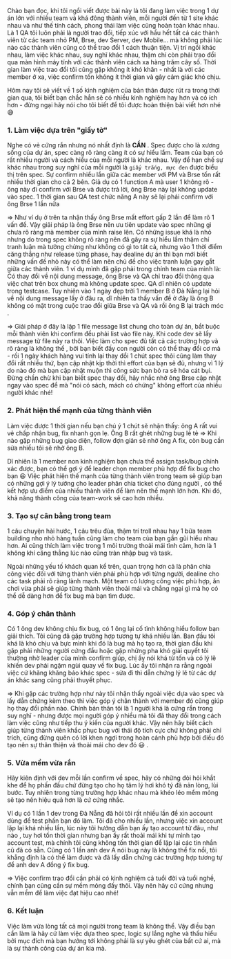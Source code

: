 Chào bạn đọc, khi tôi ngồi viết được bài này là tôi đang làm việc trong 1 dự án lớn với nhiều team và khá đông thành viên, mỗi người đến từ 1 site khác nhau và như thế tính cách, phong thái làm việc cũng hoàn toàn khác nhau. Là 1 QA tôi luôn phải là người trao đổi, tiếp xúc với hầu hết tất cả các thành viên từ các team nhỏ PM, Brse, dev Server, dev Mobile... mà không phải lúc nào các thành viên cũng có thể trao đổi 1 cách thuận tiện. Vị trí ngồi khác nhau, làm việc khác nhau, suy nghĩ khác nhau, thậm chí còn phải trao đổi qua màn hình máy tính với các thành viên cách xa hàng trăm cây số. Thời gian làm việc trao đổi tôi cũng gặp không ít khó khăn - nhất là với các member ở xa, việc confirm tốn không ít thời gian và gây cảm giác khó chịu. 

Hôm nay tôi sẽ viết về 1 số kinh nghiệm của bản thân được rút ra trong thời gian qua, tôi biết bạn chắc hẳn sẽ có nhiều kinh nghiệm hay hơn và có ích hơn - đừng ngại hãy nói cho tôi biết để tôi được hoàn thiện bài viết hơn nhé :sweat_smile:
### 1. Làm việc dựa trên "giấy tờ" 
Nghe có vẻ cứng rắn nhưng nó nhất định là **CẦN** . Spec được cho là xương sống của dự án, spec càng rõ ràng càng ít có sự hiểu lầm. Team của bạn có rất nhiều người và cách hiểu của mỗi người là khác nhau.
Vậy để hạn chế sự khác nhau trong suy nghĩ của mỗi người là `giấy trắng, mực đen` được biểu thị trên spec. Sự confirm nhiều lần giữa các member với PM và Brse tốn rất nhiều thời gian cho cả 2 bên. Giả dụ có 1 function A mà user 1 không rõ - ông này đi confirm với Brse và được trả lời, ông Brse này lại không update vào spec. 1 thời gian sau QA test chức năng A này sẽ lại phải confirm với ông Brse 1 lần nữa 

=> Như ví dụ ở trên ta nhận thấy ông Brse mất effort gấp 2 lần để làm rõ 1 vấn đề. Vậy giải pháp là ông Brse nên ưu tiên update vào spec những gì chưa rõ ràng mà member của mình raise lên. 
Có những issue khá là nhỏ nhưng do trong spec không rõ ràng nên đã gây ra sự hiểu lầm thậm chí tranh luận mà tưởng chừng như không có gì to tát cả, nhưng vào 1 thời điểm căng thẳng như release từng phase, hay dealine dự án thì bạn mới biết những vấn đề nhỏ này có thể làm nên chủ đề cho việc tranh luận gay gắt giữa các thành viên.
1 ví dụ mình đã gặp phải trong chính team của mình là: Có thay đổi về nội dung message, ông Brse và QA chỉ trao đổi thông qua việc chat trên box chung mà không update spec. QA dĩ nhiên có update trong testcase. Tuy nhiên vào 1 ngày đẹp trời 1 member B ở Đà Nẵng lại hỏi về nội dung message lấy ở đâu ra, dĩ nhiên ta thấy vấn đề ở đây là ông B không có mặt trong cuộc trao đổi giữa Brse và QA và rồi ông B lại trách móc .

=> Giải pháp ở đây là lập 1 file message list chung cho toàn dự án, bắt buộc mỗi thành viên khi confirm đều phải list vào file này. Khi code dev sẽ lấy message từ file này ra thôi.
Việc làm cho spec đủ tất cả các trường hợp và rõ ràng là không thể , bởi bạn biết đấy con người còn có thể thay đổi cơ mà - rồi 1 ngày khách hàng vui tính lại thay đổi 1 chút spec thôi cũng làm thay đổi rất nhiều thứ, bạn cập nhật kịp thời thì effort của bạn sẽ đủ, nhưng vì 1 lý do nào đó mà bạn cập nhật muộn thì công sức bạn bỏ ra sẽ hóa cát bụi.
Đừng chần chừ khi bạn biết spec thay đổi, hãy nhắc nhở ông Brse cập nhật ngay vào spec để mà "nói có sách, mách có chứng" không effort của nhiều người khác nhé! 
### 2. Phát hiện thế mạnh của từng thành viên 
Làm việc được 1 thời gian nếu bạn chú ý 1 chút sẽ nhận thấy: ông A rất vui vẻ chấp nhận bug, fix nhanh gọn lẹ. Ông B rất ghét những bug lẻ tẻ => Khi nào gặp những bug giao diện, follow đợn giản sẽ nhờ ông A fix, còn bug cần sửa nhiều tôi sẽ nhờ ông B. 

Dĩ nhiên là 1 member non kinh nghiệm bạn chưa thể assign task/bug chính xác được, bạn có thể gợi ý để leader chọn member phù hợp để fix bug cho bạn  :satisfied: 
Việc phát hiện thế mạnh của từng thành viên trong team sẽ giúp bạn có những gợi ý lý tưởng cho leader phân chia ticket cho đúng người , có thể kết hợp ưu điểm của nhiều thành viên để làm nên thế mạnh lớn hơn. Khi đó, khả năng thành công của team-work sẽ cao hơn nhiều.
### 3. Tạo sự cân bằng trong team 
 1 câu chuyện hài hước, 1 câu trêu đùa, thậm trí troll nhau hay 1 bữa team building nho nhỏ hàng tuần cũng làm cho team của bạn gần gũi hiểu nhau hơn. Ai cũng thích làm việc trong 1 môi trường thoải mái tình cảm, hơn là 1 không khí căng thẳng lúc nào cũng tràn nhập bug và task.
 
 Ngoài những yếu tố khách quan kể trên, quan trọng hơn cả là phân chia công việc đối với từng thành viên phải phù hợp với từng người, dealine cho các task phải rõ ràng lành mạch. Một team có lượng công việc phù hợp, ăn chơi vừa phải sẽ giúp từng thành viên thoải mái và chẳng ngại gì mà họ có thể dễ dàng hơn để fix bug mà bạn tìm được. 
### 4. Góp ý chân thành
 Có 1 ông dev không chịu fix bug, có 1 ông lại cố tình không hiểu follow bạn giải thích. Tôi cũng đã gặp trường hợp tương tự khá nhiều lần. Ban đầu tôi khá là khó chịu và bực mình khi đó là bug mà họ tạo ra, thời gian đầu khi gặp phải những người cứng đầu hoặc gặp những pha khó giải quyết tôi thường nhờ leader của mình confirm giúp, chị ấy nói khá từ tốn và có lý lẽ khiến dev phải ngậm ngùi quay về fix bug. Lúc ấy tôi nhận ra rằng ngoài việc cứ khăng khăng bảo khác spec - sửa đi thì dẫn chứng lý lẽ từ các dự án khác sang cũng phải thuyết phục. 
 
 => Khi gặp các trường hợp như này tôi nhận thấy ngoài việc dựa vào spec và lấy dẫn chứng kèm theo thì việc góp ý chân thành với member đó cũng giúp họ thay đổi phần nào. Chính bản thân tôi là 1 người khá là cứng rắn trong suy nghĩ - nhưng được mọi người góp ý nhiều mà tôi đã thay đổi trong cách làm việc cũng như tiếp thu ý kiến của người khác. Vậy nên hãy biết cách giúp từng thành viên khắc phục bug với thái độ tích cực chứ không phải chỉ trích, cũng đừng quên có lời khen ngợi trong hoàn cảnh phù hợp bởi điều đó tạo nên sự thân thiện và thoải mái cho dev đó :smiley: .
 
### 5. Vừa mềm vừa rắn
Hãy kiên định với dev mỗi lần confirm về spec, hãy có những đòi hỏi khắt khe để họ phấn đấu chứ đừng tạo cho họ tâm lý hơi khó tý đã nản lòng, lùi bước. Tuy nhiên trong từng trường hợp khác nhau mà khéo léo mềm mỏng sẽ tạo nên hiệu quả hơn là cứ cứng nhắc. 

Ví dụ có 1 lần 1 dev trong Đà Nẵng đã hỏi tôi rất nhiều lần để xin account dùng để test phần bạn đó làm. Tôi đã cho nhiều lần, nhưng việc xin account lặp lại khá nhiều lần, lúc này tôi hướng dẫn bạn ấy tạo account từ đâu, như nào , tuy hơi tốn thời gian nhưng bạn ấy rất thoải mái khi tự mình tạo account test, mà chính tôi cũng không tốn thời gian để lặp lại các tin nhắn cũ đã có sẵn.
Cũng có 1 lần anh dev A nói bug này là không thể fix nổi, tôi khẳng định là có thể làm được và đã lấy dẫn chứng các trường hợp tương tự để anh dev A đồng ý fix bug.

=> Việc confirm trao đổi cần phải có kinh nghiệm cả tuổi đời và tuổi nghề, chính bạn cũng cần sự mềm mỏng đấy thôi. Vậy nên hãy cứ cứng nhưng vẫn mềm để làm việc đạt hiệu cao nhé! 
### 6.  Kết luận
Việc làm vừa lòng tất cả mọi người trong team là không thể. Vậy điều bạn cần làm là hãy cứ làm việc dựa theo spec, logic sự lắng nghe và thấu hiểu bởi mục đích mà bạn hướng tới không phải là sự yêu ghét của bất cứ ai, mà là sự thành công của dự án kia mà.